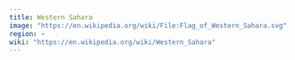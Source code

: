 ```yaml
---
title: Western Sahara
image: "https://en.wikipedia.org/wiki/File:Flag_of_Western_Sahara.svg"
region: ~
wiki: "https://en.wikipedia.org/wiki/Western_Sahara"
---
```


